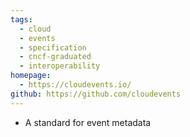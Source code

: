 ```yaml
---
tags:
  - cloud
  - events
  - specification
  - cncf-graduated
  - interoperability
homepage:
  - https://cloudevents.io/
github: https://github.com/cloudevents
---
```

- A standard for event metadata